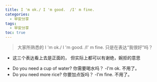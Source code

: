 ```yaml
---
title: I 'm ok./ I 'm good.  /I' m fine.
categories:
  - 早安分享
tags:
  - 早安分享
toc: true 
---
```


> 大家所熟悉的  I 'm ok./ I 'm good.  /I' m fine. 只是在表达“我很好”吗？

* 这三个表达看上去是正面的， 但实际上都可以有谢绝，婉拒的意思

- Do you need a cup of water? 你需要喝水吗？ -I'm ok. 不用了。
- Do you need more rice? 你要加点饭吗？ -I'm fine. 不用了。
